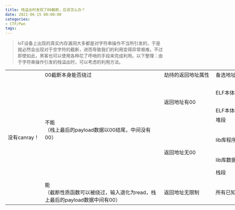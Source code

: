 ```yaml
---
title: 栈溢出时发现了00截断，应该怎么办？
date: 2021-06-15 00:00:00
categories:
- CTF/Pwn
tags: 
---
```


> IoT设备上出现的真实内存漏洞大多都是对字符串操作不当所引发的，于是就必然会出现对于空字符的截断，进而导致我们的利用变得异常艰难。不过即使如此，黑客也可以使用各种花了呼哨的手段来完成利用。以下整理：由于字符串操作引发的栈溢出时，可以考虑的利用方法。

<table border=0 cellpadding=0 cellspacing=0 width=2796 style='border-collapse:
 collapse;table-layout:fixed;width:2097pt'>
 <col width=105 style='mso-width-source:userset;mso-width-alt:3370;width:79pt'>
 <col width=391 style='mso-width-source:userset;mso-width-alt:12501;width:293pt'>
 <col width=160 style='mso-width-source:userset;mso-width-alt:5120;width:120pt'>
 <col width=119 style='mso-width-source:userset;mso-width-alt:3797;width:89pt'>
 <col width=208 style='mso-width-source:userset;mso-width-alt:6656;width:156pt'>
 <col width=167 style='mso-width-source:userset;mso-width-alt:5333;width:125pt'>
 <col width=149 style='mso-width-source:userset;mso-width-alt:4778;width:112pt'>
 <col width=180 style='mso-width-source:userset;mso-width-alt:5760;width:135pt'>
 <col width=868 style='mso-width-source:userset;mso-width-alt:27776;width:651pt'>
 <col width=449 style='mso-width-source:userset;mso-width-alt:14378;width:337pt'>
 <tr height=21 style='height:16.0pt'>
  <td rowspan=9 height=342 class=xl65 width=105 style='height:257.0pt;
  width:79pt'>没有<font class="font6">canray！</font></td>
  <td class=xl66 width=391 style='border-left:none;width:293pt'>00截断本身能否绕过</td>
  <td class=xl66 width=160 style='border-left:none;width:120pt'>劫持的返回地址属性</td>
  <td class=xl66 width=119 style='border-left:none;width:89pt'>备选地址</td>
  <td class=xl66 width=208 style='border-left:none;width:156pt'>地址已知条件</td>
  <td class=xl66 width=167 style='border-left:none;width:125pt'>执行类型</td>
  <td colspan=2 class=xl66 width=329 style='border-left:none;width:247pt'>精准地址利用方法</td>
  <td class=xl66 width=868 style='border-left:none;width:651pt'>精准地址利用例子</td>
  <td class=xl67 width=449 style='border-left:none;width:337pt'>模糊地址利用方法</td>
 </tr>
 <tr height=23 style='mso-height-source:userset;height:17.0pt'>
  <td rowspan=7 height=246 class=xl68 width=391 style='height:185.0pt;
  border-top:none;width:293pt'>不能<br>
    （栈上最后的payload数据以00结尾，中间没有00）</td>
  <td rowspan=4 class=xl66 style='border-top:none'>返回地址有00</td>
  <td rowspan=2 class=xl66 style='border-top:none'>ELF本体程序段</td>
  <td rowspan=2 class=xl66 style='border-top:none'>程序没开PIE、泄露</td>
  <td rowspan=2 class=xl66 style='border-top:none'>gadget</td>
  <td rowspan=2 class=xl66 style='border-top:none'>rop（仅一次）</td>
  <td class=xl66 style='border-top:none;border-left:none'>栈迁移</td>
  <td class=xl66 style='border-top:none;border-left:none'>PSV-2020-0211-Netgear-R8300-UPnP栈溢出漏洞分析：https://www.anquanke.com/post/id/217606</td>
  <td class=xl67 style='border-top:none;border-left:none'>无</td>
 </tr>
 <tr height=48 style='mso-height-source:userset;height:36.0pt'>
  <td height=48 class=xl66 style='height:36.0pt;border-top:none;border-left:
  none'>可控参数寄存器+system</td>
  <td class=xl68 width=868 style='border-top:none;border-left:none;width:651pt'>西湖论剑babyboa：https://xuanxuanblingbling.github.io/iot/2020/11/17/iot/<br>
    cisco rv110w
  第二个解法：https://github.com/firmianay/IoT-vulhub/tree/master/Cisco/CVE-2020-3331</td>
  <td class=xl67 style='border-top:none;border-left:none'>无</td>
 </tr>
 <tr height=21 style='height:16.0pt'>
  <td height=21 class=xl66 style='height:16.0pt;border-top:none;border-left:
  none'>ELF本体数据段</td>
  <td class=xl66 style='border-top:none;border-left:none'>程序没开PIE、泄露</td>
  <td class=xl66 style='border-top:none;border-left:none'>shellcode（NX关）</td>
  <td colspan=2 class=xl66 style='border-left:none'>ret2shellcode</td>
  <td class=xl66 style='border-top:none;border-left:none'>　</td>
  <td class=xl67 style='border-top:none;border-left:none'>无</td>
 </tr>
 <tr height=21 style='height:16.0pt'>
  <td height=21 class=xl66 style='height:16.0pt;border-top:none;border-left:
  none'>堆段</td>
  <td class=xl66 style='border-top:none;border-left:none'>堆随机化没开、泄露</td>
  <td class=xl66 style='border-top:none;border-left:none'>shellcode（NX关）</td>
  <td colspan=2 class=xl66 style='border-left:none'>ret2shellcode</td>
  <td class=xl66 style='border-top:none;border-left:none'>totolink栈溢出</td>
  <td class=xl67 style='border-top:none;border-left:none'>堆喷【n*（滑板+shellcode）】+ret2shellcode</td>
 </tr>
 <tr height=91 style='height:68.0pt'>
  <td rowspan=3 height=133 class=xl66 style='height:100.0pt;border-top:none'>返回地址无00</td>
  <td class=xl66 style='border-top:none;border-left:none'>lib库程序段</td>
  <td class=xl66 style='border-top:none;border-left:none'>库随机化没开、泄露</td>
  <td class=xl66 style='border-top:none;border-left:none'>gadget</td>
  <td colspan=2 class=xl66 style='border-left:none'>rop多次</td>
  <td class=xl68 width=868 style='border-top:none;border-left:none;width:651pt'>cisco
  rv110w
  第一个解法：https://xuanxuanblingbling.github.io/iot/2020/10/26/rv110w/<br>
    cisco rv130w rop:<span style='mso-spacerun:yes'>   
  </span>https://xuanxuanblingbling.github.io/ctf/pwn/2021/01/09/rop/<br>
    D-Link DIR-645路由器栈溢出漏洞分析：https://bbs.pediy.com/thread-259274.htm<br>
    DIR815缓冲区溢出漏洞再分析：https://www.anquanke.com/post/id/206626#h2-14</td>
  <td class=xl67 style='border-top:none;border-left:none'>无</td>
 </tr>
 <tr height=21 style='height:16.0pt'>
  <td height=21 class=xl66 style='height:16.0pt;border-top:none;border-left:
  none'>lib库数据段</td>
  <td class=xl66 style='border-top:none;border-left:none'>库随机化没开、泄露</td>
  <td class=xl66 style='border-top:none;border-left:none'>shellcode（NX关）</td>
  <td colspan=2 class=xl66 style='border-left:none'>ret2shellcode</td>
  <td class=xl66 style='border-top:none;border-left:none'>　</td>
  <td class=xl67 style='border-top:none;border-left:none'>无</td>
 </tr>
 <tr height=21 style='height:16.0pt'>
  <td height=21 class=xl66 style='height:16.0pt;border-top:none;border-left:
  none'>栈段</td>
  <td class=xl66 style='border-top:none;border-left:none'>栈随机化化没开、泄露</td>
  <td class=xl66 style='border-top:none;border-left:none'>shellcode（NX关）</td>
  <td colspan=2 class=xl66 style='border-left:none'>ret2shellcode</td>
  <td class=xl66 style='border-top:none;border-left:none'>hws2021入营：PPPPPPC：https://xuanxuanblingbling.github.io/ctf/pwn/2021/02/01/hws/</td>
  <td class=xl67 style='border-top:none;border-left:none'>栈喷（疯狂溢出【n*（滑板+shellcode）】）+ret2shellcode</td>
 </tr>
 <tr height=75 style='mso-height-source:userset;height:56.0pt'>
  <td height=75 class=xl68 width=391 style='height:56.0pt;border-top:none;
  border-left:none;width:293pt'>能<br>
    （截断性质函数可以被绕过，输入退化为read，栈上最后的payload数据中间有00）</td>
  <td class=xl66 style='border-top:none;border-left:none'>返回地址无限制</td>
  <td class=xl66 style='border-top:none;border-left:none'>所有已知地址</td>
  <td class=xl66 style='border-top:none;border-left:none'>看目标情况</td>
  <td class=xl66 style='border-top:none;border-left:none'>gadget shellcode均可</td>
  <td colspan=2 class=xl66 style='border-left:none'>gadget shellcode均可</td>
  <td class=xl68 width=868 style='border-top:none;border-left:none;width:651pt'>hitctf2020
  suprecgi：https://xuanxuanblingbling.github.io/ctf/pwn/2020/12/09/hitctfpwn/<br>
    cisco rv110w 第三个解法：maybe<br>
    defcon 2021：armpwn：url编码绕过00</td>
  <td class=xl67 style='border-top:none;border-left:none'>喷</td>
 </tr>
</table>